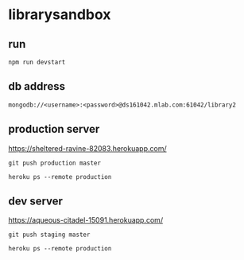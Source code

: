 # librarysandbox

## run
`npm run devstart`

## db address
``mongodb://<username>:<password>@ds161042.mlab.com:61042/library2``

## production server
https://sheltered-ravine-82083.herokuapp.com/

``git push production master``

``heroku ps --remote production``
## dev server
https://aqueous-citadel-15091.herokuapp.com/

``git push staging master``

``heroku ps --remote production``
